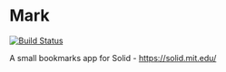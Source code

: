 # Mark
[![Build Status](https://travis-ci.org/dan-f/mark.svg?branch=master)](https://travis-ci.org/dan-f/mark)

A small bookmarks app for Solid - https://solid.mit.edu/
